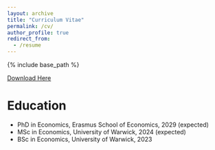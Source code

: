 ```yaml
---
layout: archive
title: "Curriculum Vitae"
permalink: /cv/
author_profile: true
redirect_from:
  - /resume
---
```


{% include base_path %}

[Download Here](https://makany-milan.github.io/files/cv_makany.pdf)

Education
======
* PhD in Economics, Erasmus School of Economics, 2029 (expected)
* MSc in Economics, University of Warwick, 2024 (expected)
* BSc in Economics, University of Warwick, 2023
